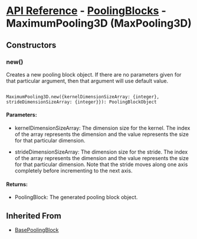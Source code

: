 # [API Reference](../../API.md) - [PoolingBlocks](../PoolingBlocks.md) - MaximumPooling3D (MaxPooling3D)

## Constructors

### new()

Creates a new pooling block object. If there are no parameters given for that particular argument, then that argument will use default value.

```

MaximumPooling3D.new({kernelDimensionSizeArray: {integer}, strideDimensionSizeArray: {integer}}): PoolingBlockObject

```

#### Parameters:

* kernelDimensionSizeArray: The dimension size for the kernel. The index of the array represents the dimension and the value represents the size for that particular dimension. 

* strideDimensionSizeArray: The dimension size for the stride. The index of the array represents the dimension and the value represents the size for that particular dimension. Note that the stride moves along one axis completely before incrementing to the next axis.

#### Returns:

* PoolingBlock: The generated pooling block object.

## Inherited From

* [BasePoolingBlock](BasePoolingBlock.md)
